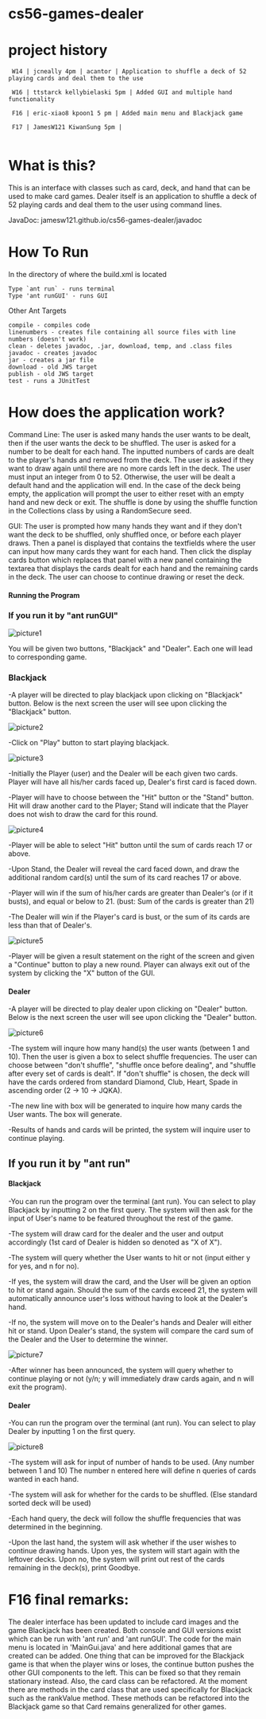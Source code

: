 cs56-games-dealer
=================

project history
===============
```
 W14 | jcneally 4pm | acantor | Application to shuffle a deck of 52 playing cards and deal them to the use

 W16 | ttstarck kellybielaski 5pm | Added GUI and multiple hand functionality
 
 F16 | eric-xiao8 kpoon1 5 pm | Added main menu and Blackjack game
 
 F17 | JamesW121 KiwanSung 5pm | 
 
```

What is this?
=============

This is an interface with classes such as card, deck, and hand that can be used to make card games. 
Dealer itself is an application to shuffle a deck of 52 playing cards and deal them to the user using command lines. 

JavaDoc: jamesw121.github.io/cs56-games-dealer/javadoc


How To Run
==========

In the directory of where the build.xml is located 


    Type `ant run` - runs terminal
    Type 'ant runGUI' - runs GUI


 Other Ant Targets

 
    compile - compiles code
    linenumbers - creates file containing all source files with line numbers (doesn't work)
    clean - deletes javadoc, .jar, download, temp, and .class files
    javadoc - creates javadoc
    jar - creates a jar file
    download - old JWS target
    publish - old JWS target
    test - runs a JUnitTest
    
    
How does the application work?
==============================
Command Line:
The user is asked many hands the user wants to be dealt, then if the user wants the deck to be shuffled. The user is asked for a number to be dealt for each hand. The inputted numbers of cards are dealt to the player's hands and removed from the deck. The user is asked if they want to draw again until there are no more cards left in the deck. The user must input an integer from 0 to 52. Otherwise, the user will be dealt a default hand and the application will end. In the case of the deck being empty, the application will prompt the user to either reset with an empty hand and new deck or exit. The shuffle is done by using the shuffle function in the Collections class by using a RandomSecure seed.

GUI:
The user is prompted how many hands they want and if they don't want the deck to be shuffled, only shuffled once, or before each player draws. Then a panel is displayed that contains the textfields where the user can input how many cards they want for each hand. Then click the display cards button which replaces that panel with a new panel containing the textarea that displays the cards dealt for each hand and the remaining cards in the deck. The user can choose to continue drawing or reset the deck.

#### Running the Program ####
### If you run it by "ant runGUI" ###
![picture1](https://user-images.githubusercontent.com/25092924/32713886-1e02dfd0-c800-11e7-9c8f-c680334c1c7d.png)

You will be given two buttons, "Blackjack" and "Dealer". Each one will lead to corresponding game.

### Blackjack ###

-A player will be directed to play blackjack upon clicking on "Blackjack" button. Below is the next screen the user will see upon clicking the "Blackjack" button.

![picture2](https://user-images.githubusercontent.com/25092924/32713921-4c22919e-c800-11e7-8b0f-0fa4c2c6344b.png)


-Click on "Play" button to start playing blackjack.

![picture3](https://user-images.githubusercontent.com/25092924/32713940-5e3c05b8-c800-11e7-9a87-cc1cc4c7ec07.png)

-Initially the Player (user) and the Dealer will be each given two cards. Player will have all his/her cards faced up, Dealer's first card is faced down.

-Player will have to choose between the "Hit" button or the "Stand" button. Hit will draw another card to the Player; Stand will indicate that the Player does not wish to draw the card for this round.

![picture4](https://user-images.githubusercontent.com/25092924/32713955-734bba48-c800-11e7-91ad-76e28a5fedfa.png)

-Player will be able to select "Hit" button until the sum of cards reach 17 or above.

-Upon Stand, the Dealer will reveal the card faced down, and draw the additional random card(s) until the sum of its card reaches 17 or above.

-Player will win if the sum of his/her cards are greater than Dealer's (or if it busts), and equal or below to 21. (bust: Sum of the cards is greater than 21)

-The Dealer will win if the Player's card is bust, or the sum of its cards are less than that of Dealer's.

![picture5](https://user-images.githubusercontent.com/25092924/32713975-8a205db4-c800-11e7-9e07-37c3d153b6c1.png)

-Player will be given a result statement on the right of the screen and given a "Continue" button to play a new round. Player can always exit out of the system by clicking the "X" button of the GUI.

#### Dealer ####
-A player will be directed to play dealer upon clicking on "Dealer" button. Below is the next screen the user will see upon clicking the "Dealer" button.

![picture6](https://user-images.githubusercontent.com/25092924/32713992-9845c0f0-c800-11e7-947c-678cfa382b5b.png)

-The system will inqure how many hand(s) the user wants (between 1 and 10). Then the user is given a box to select shuffle frequencies. The user can choose between "don't shuffle", "shuffle once before dealing", and "shuffle after every set of cards is dealt". If "don't shuffle" is chosen, the deck will have the cards ordered from standard Diamond, Club, Heart, Spade in ascending order (2 -> 10 -> JQKA).

-The new line with box will be generated to inquire how many cards the User wants. The box will generate.

-Results of hands and cards will be printed, the system will inquire user to continue playing.


## If you run it by "ant run" ##
#### Blackjack ####
-You can run the program over the terminal (ant run). You can select to play Blackjack by inputting 2 on the first query. The system will then ask for the input of User's name to be featured throughout the rest of the game.

-The system will draw card for the dealer and the user and output accordingly (1st card of Dealer is hidden so denoted as "X of X").

-The system will query whether the User wants to hit or not (input either y for yes, and n for no).

-If yes, the system will draw the card, and the User will be given an option to hit or stand again. Should the sum of the cards exceed 21, the system will automatically announce user's loss without having to look at the Dealer's hand.

-If no, the system will move on to the Dealer's hands and Dealer will either hit or stand. Upon Dealer's stand, the system will compare the card sum of the Dealer and the User to determine the winner.

![picture7](https://user-images.githubusercontent.com/25092924/32714009-a83df4e6-c800-11e7-85b2-5a8c823b5211.png)

-After winner has been announced, the system will query whether to continue playing or not (y/n; y will immediately draw cards again, and n will exit the program).

#### Dealer ####
-You can run the program over the terminal (ant run). You can select to play Dealer by inputting 1 on the first query.

![picture8](https://user-images.githubusercontent.com/25092924/32714018-b86da424-c800-11e7-8626-5a877c895b26.png)

-The system will ask for input of number of hands to be used. (Any number between 1 and 10) The number n entered here will define n queries of cards wanted in each hand.

-The system will ask for whether for the cards to be shuffled. (Else standard sorted deck will be used)

-Each hand query, the deck will follow the shuffle frequencies that was determined in the beginning. 

-Upon the last hand, the system will ask whether if the user wishes to continue drawing hands. Upon yes, the system will start again with the leftover decks. Upon no, the system will print out rest of the cards remaining in the deck(s), print Goodbye.




F16 final remarks:
===================
The dealer interface has been updated to include card images and the game Blackjack has been created. Both console and GUI versions exist which can be run with 'ant run' and 'ant runGUI'. The code for the main menu is located in 'MainGui.java' and here additional games that are created can be added. One thing that can be improved for the Blackjack game is that when the player wins or loses, the continue button pushes the other GUI components to the left. This can be fixed so that they remain stationary instead. Also, the card class can be refactored. At the moment there are methods in the card class that are used specifically for Blackjack such as the rankValue method. These methods can be refactored into the Blackjack game so that Card remains generalized for other games.   

